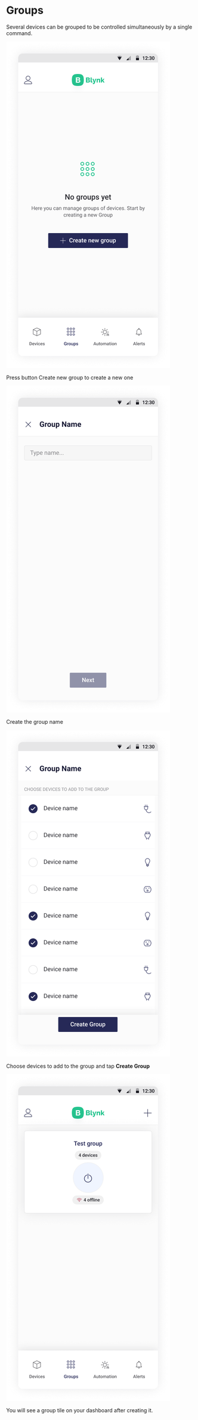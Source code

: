 # Groups

Several devices can be grouped to be controlled simultaneously by a single command.

![](../.gitbook/assets/no_groups.png)

Press button Create new group to create a new one

![](../.gitbook/assets/group-name.png)

Create the group name

![](../.gitbook/assets/devices_selection.png)

Choose devices to add to the group and tap **Create Group**

![](../.gitbook/assets/groups_list.png)

You will see a group tile on your dashboard after creating it.

